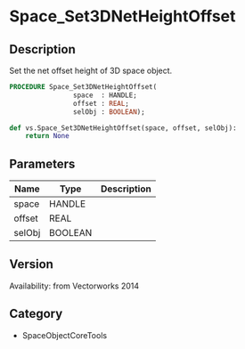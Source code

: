 # Space_Set3DNetHeightOffset

## Description
Set the net offset height of 3D space object.

```pascal
PROCEDURE Space_Set3DNetHeightOffset(
				space  : HANDLE;
				offset : REAL;
				selObj : BOOLEAN);
```

```python
def vs.Space_Set3DNetHeightOffset(space, offset, selObj):
    return None
```

## Parameters
|Name|Type|Description|
|---|---|---|
|space|HANDLE|   |
|offset|REAL|   |
|selObj|BOOLEAN|   |

## Version
Availability: from Vectorworks 2014

## Category
* SpaceObjectCoreTools

